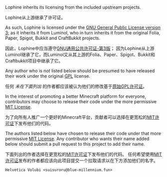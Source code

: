 Lophine inherits its licensing from the included upstream projects.

Lophine从上游继承了许可证。

As such, Lophine is licensed under the 
[GNU General Public License version 3](licenses/GPL.md); as it inherits it from Luminol,
who in turn inherits it from the original Folia, Paper, Spigot, Bukkit and CraftBukkit projects.

因此，Lophine中应当遵守[GNU通用公共许可证-第3版](licenses/GPL.md)；
因为Lophine从上游Luminol继承了它，而Luminol又从其上游的Folia、Paper、Spigot、Bukkit和Craftbukkit项目中继承了它。

Any author who is _not_ listed below should be presumed to have released their work
under the original [GPL](licenses/GPL.md) license.

任何 _未在下面列出_ 的作者都应该被认为他们的修改基于[原始GPL许可证](licenses/GPL.md)。

In the interest of promoting a better Minecraft platform for everyone, contributors
may choose to release their code under the more permissive [MIT License](licenses/MIT.md).

为了向所有人推广一个更好的Minecraft平台，贡献者可以选择在更宽松的[MIT许可证](licenses/MIT.md)下发布他们的代码。

The authors listed below have chosen to release their code under that more permissive
[MIT License](licenses/MIT.md). Any contributor who wants their name added below
should submit a pull request to this project to add their name.

下面列出的作者选择在更宽松的[MIT许可证](licenses/MIT.md)下发布他们的代码。
任何希望使用[MIT许可证](licenses/MIT.md)发布的作者都应该向此项目提交一个拉取请求以在下方添加他们的名字。

```text
Helvetica Volubi <suisuroru@blue-millennium.fun>
```